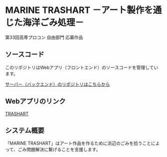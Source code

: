 # MARINE TRASHART －アート製作を通じた海洋ごみ処理－
第33回高専プロコン 自由部門 応募作品

## ソースコード
このリポジトリはWebアプリ（フロントエンド）のソースコードを管理しています。

[サーバー（バックエンド）のリポジトリはこちらから](https://github.com/ezaki-lab/2022-trashart-server)

## Webアプリのリンク
[TRASHART](https://trashart.vercel.app/)

## システム概要
「MARINE TRASHART」はアート作品を作るために浜辺のごみを拾うことによって、ごみ問題解決に繋げることを支援します。
